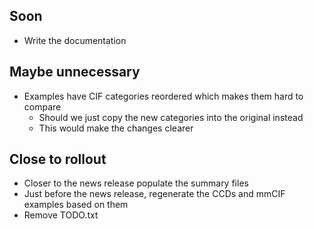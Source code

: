 ## Soon
- Write the documentation

## Maybe unnecessary 

- Examples have CIF categories reordered which makes them hard to compare
  - Should we just copy the new categories into the original instead
  - This would make the changes clearer

## Close to rollout

- Closer to the news release populate the summary files
- Just before the news release, regenerate the CCDs and mmCIF examples based on them
- Remove TODO.txt